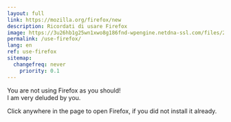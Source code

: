 ```yaml
---
layout: full
link: https://mozilla.org/firefox/new
description: Ricordati di usare Firefox
image: https://3u26hb1g25wn1xwo8g186fnd-wpengine.netdna-ssl.com/files/2019/10/Fx-Browser-icon-fullColor.svg
permalink: /use-firefox/
lang: en
ref: use-firefox
sitemap:
  changefreq: never
	priority: 0.1
---
```

You are not using Firefox as you should!  
I am very deluded by you.

Click anywhere in the page to open Firefox, if you did not install it already.
